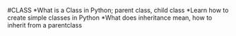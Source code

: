 #CLASS
*What is a Class in Python; parent class, child class
*Learn how to create simple classes in Python
*What does inheritance mean, how to inherit from a parentclass
